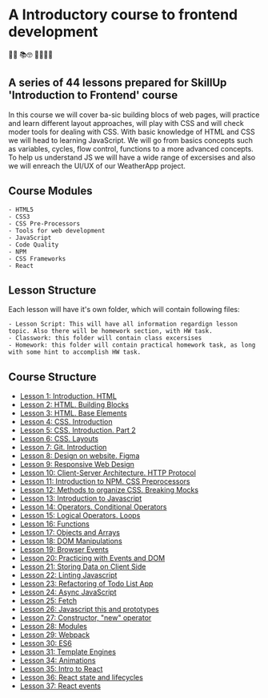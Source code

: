 # A Introductory course to frontend development

👨‍🏫 📚🤓 👩‍💻👨‍💻

## A series of 44 lessons prepared for SkillUp 'Introduction to Frontend' course

In this course we will cover ba-sic building blocs of web pages, will practice and learn different layout approaches, will play with CSS and will check moder tools for dealing with CSS. With basic knowledge of HTML and CSS we will head to learning JavaScript. We will go from basics concepts such as variables, cycles, flow control, functions to a more advanced concepts. To help us understand JS we will have a wide range of excersises and also we will enreach the UI/UX of our WeatherApp project.

## Course Modules

    - HTML5
    - CSS3
    - CSS Pre-Processors
    - Tools for web development
    - JavaScript
    - Code Quality
    - NPM 
    - CSS Frameworks
    - React

## Lesson Structure

Each lesson will have it's own folder, which will contain following files:

    - Lesson Script: This will have all information regardign lesson topic. Also there will be homework section, with HW task.
    - Classwork: this folder will contain class excersises
    - Homework: this folder will contain practical homework task, as long with some hint to accomplish HW task.
  
## Course Structure

- [Lesson 1: Introduction. HTML](/Lesson-1/README.md#lesson-1-introduction-html)
- [Lesson 2: HTML. Building Blocks](Lesson-2/README.md#lesson-2-html-building-blocks)
- [Lesson 3: HTML. Base Elements](Lesson-3/README.md#lesson-3-html-base-elements)
- [Lesson 4: CSS. Introduction](Lesson-4/README.md#lesson-4-css-introduction)
- [Lesson 5: CSS. Introduction. Part 2](Lesson-5/README.md#lesson-5-css-introduction-part-2)
- [Lesson 6: CSS. Layouts](Lesson-6/README.md#lesson-6-css-layouts)
- [Lesson 7: Git. Introduction](Lesson-7/README.md#lesson-7-git-introduction)
- [Lesson 8: Design on website. Figma](Lesson-8/README.md#lesson-8-design-on-website-figma)
- [Lesson 9: Responsive Web Design](Lesson-9/README.md#lesson-9-responsive-web-design)
- [Lesson 10: Client-Server Architecture. HTTP Protocol](Lesson-10/README.md#lesson-10-client-server-architecture-http-protocol)
- [Lesson 11: Introduction to NPM. CSS Preprocessors](Lesson-11/README.md#lesson-11-introduction-to-npm-css-preprocessors)
- [Lesson 12: Methods to organize CSS. Breaking Mocks](Lesson-12/README.md#lesson-12-methods-to-organize-css-breaking-mocks)
- [Lesson 13: Introduction to Javascript](Lesson-13/README.md#lesson-13-introduction-to-javascript)
- [Lesson 14: Operators. Conditional Operators](Lesson-14/README.md#lesson-14-operators-conditional-operators)
- [Lesson 15: Logical Operators. Loops](Lesson-15/README.md#lesson-15-logical-operators-loops)
- [Lesson 16: Functions](Lesson-16/README.md#lesson-16-functions)
- [Lesson 17: Objects and Arrays](Lesson-17/README.md#lesson-17-objects-and-arrays)
- [Lesson 18: DOM Manipulations](Lesson-18/README.md#lesson-18-dom-manipulations)
- [Lesson 19: Browser Events](Lesson-19/README.md#lesson-19-browser-events)
- [Lesson 20: Practicing with Events and DOM](Lesson-20/README.md#lesson-20-practicing-with-events-and-dom)
- [Lesson 21: Storing Data on Client Side](Lesson-21/README.md#lesson-21-storing-data-on-client-side)
- [Lesson 22: Linting Javascript](Lesson-22/README.md#lesson-22-linting-javascript)
- [Lesson 23: Refactoring of Todo List App](Lesson-23/README.md#lesson-23-refactoring-of-todo-list-app)
- [Lesson 24: Async JavaScript](Lesson-24/README.md#lesson-24-async-javascript)
- [Lesson 25: Fetch](Lesson-25/README.md#lesson-25-fetch)
- [Lesson 26: Javascript this and prototypes](Lesson-26/README.md#lesson-26-javascript-this-and-prototypes)
- [Lesson 27: Constructor, "new" operator](Lesson-27/README.md#lesson-27-constructor-new-operator)
- [Lesson 28: Modules](Lesson-28/README.md#lesson-28-modules)
- [Lesson 29: Webpack](Lesson-29/README.md#lesson-29-webpack)
- [Lesson 30: ES6](Lesson-30/README.md#lesson-30-es6)
- [Lesson 31: Template Engines](Lesson-31/README.md#lesson-31-template-engines)
- [Lesson 34: Animations](Lesson-34/README.md#lesson-34-animations)
- [Lesson 35: Intro to React](Lesson-35/README.md#lesson-35-intro-to-react)
- [Lesson 36: React state and lifecycles](Lesson-36/README.md#lesson-36-react-state-and-lifecycles)
- [Lesson 37: React events](Lesson-37/README.md#lesson-37-events)
